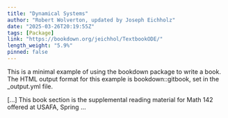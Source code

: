 ```yaml
---
title: "Dynamical Systems"
author: "Robert Wolverton, updated by Joseph Eichholz"
date: "2025-03-26T20:19:55Z"
tags: [Package]
link: "https://bookdown.org/jeichhol/TextbookODE/"
length_weight: "5.9%"
pinned: false
---
```


<p>This is a minimal example of using the bookdown package to write a book. The HTML output format for this example is bookdown::gitbook, set in the _output.yml file.</p> [...] This book section is the supplemental reading material for Math 142 offered at USAFA, Spring ...
